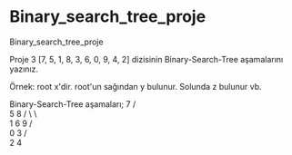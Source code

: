 # Binary_search_tree_proje
Binary_search_tree_proje

Proje 3
[7, 5, 1, 8, 3, 6, 0, 9, 4, 2] dizisinin Binary-Search-Tree aşamalarını yazınız.

Örnek: root x'dir. root'un sağından y bulunur. Solunda z bulunur vb.

Binary-Search-Tree aşamaları;
                       7
                     /   \
                    5     8
                  /   \    \     
                 1     6    9
               /   \
              0     3
                   / \
                  2   4
